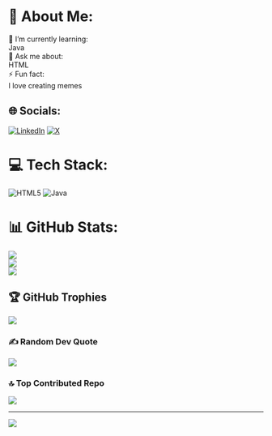 # 💫 About Me:
🌱 I’m currently learning:<br>      Java<br>💬 Ask me about:<br>      HTML<br>⚡ Fun fact:<br>      I love creating memes


## 🌐 Socials:
[![LinkedIn](https://img.shields.io/badge/LinkedIn-%230077B5.svg?logo=linkedin&logoColor=white)](https://linkedin.com/in/shivamkumar--) [![X](https://img.shields.io/badge/X-black.svg?logo=X&logoColor=white)](https://x.com/shivamkumar_dev) 

# 💻 Tech Stack:
![HTML5](https://img.shields.io/badge/html5-%23E34F26.svg?style=plastic&logo=html5&logoColor=white) ![Java](https://img.shields.io/badge/java-%23ED8B00.svg?style=plastic&logo=openjdk&logoColor=white)
# 📊 GitHub Stats:
![](https://github-readme-stats.vercel.app/api?username=shivam-kumar-chauhan&theme=dark&hide_border=false&include_all_commits=false&count_private=false)<br/>
![](https://github-readme-streak-stats.herokuapp.com/?user=shivam-kumar-chauhan&theme=dark&hide_border=false)<br/>
![](https://github-readme-stats.vercel.app/api/top-langs/?username=shivam-kumar-chauhan&theme=dark&hide_border=false&include_all_commits=false&count_private=false&layout=compact)

## 🏆 GitHub Trophies
![](https://github-profile-trophy.vercel.app/?username=shivam-kumar-chauhan&theme=radical&no-frame=true&no-bg=false&margin-w=4)

### ✍️ Random Dev Quote
![](https://quotes-github-readme.vercel.app/api?type=horizontal&theme=radical)

### 🔝 Top Contributed Repo
![](https://github-contributor-stats.vercel.app/api?username=shivam-kumar-chauhan&limit=5&theme=gotham&combine_all_yearly_contributions=true)

---
[![](https://visitcount.itsvg.in/api?id=shivam-kumar-chauhan&icon=5&color=9)](https://visitcount.itsvg.in)
